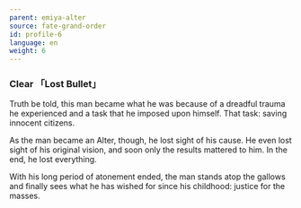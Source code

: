 ```yaml
---
parent: emiya-alter
source: fate-grand-order
id: profile-6
language: en
weight: 6
---
```


### Clear 「Lost Bullet」

Truth be told, this man became what he was because of a dreadful trauma he experienced and a task that he imposed upon himself. That task: saving innocent citizens.

As the man became an Alter, though, he lost sight of his cause. He even lost sight of his original vision, and soon only the results mattered to him. In the end, he lost everything.

With his long period of atonement ended, the man stands atop the gallows and finally sees what he has wished for since his childhood: justice for the masses.
